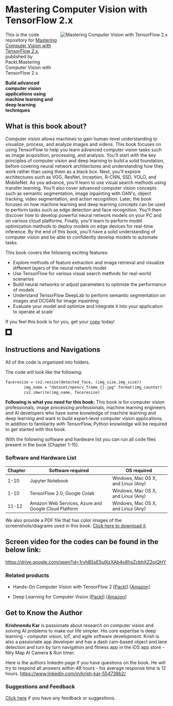 # Mastering Computer Vision with TensorFlow 2.x

<a href="https://www.packtpub.com/in/data/advanced-computer-vision-with-tensorflow-2-x?utm_source=github&utm_medium=repository&utm_campaign=9781838827069"><img src="https://www.packtpub.com/media/catalog/product/cache/bf3310292d6e1b4ca15aeea773aca35e/9/7/9781838827069-original.png" alt="Mastering Computer Vision with TensorFlow 2.x" height="256px" align="right"></a>

This is the code repository for [Mastering Computer Vision with TensorFlow 2.x](https://www.packtpub.com/in/data/advanced-computer-vision-with-tensorflow-2-x?utm_source=github&utm_medium=repository&utm_campaign=978-1-83882-706-9), published by Packt.Mastering Computer Vision with TensorFlow 2.x

**Build advanced computer vision applications using machine learning and deep learning techniques**

## What is this book about?
Computer vision allows machines to gain human-level understanding to visualize, process, and analyze images and videos. This book focuses on using TensorFlow to help you learn advanced computer vision tasks such as image acquisition, processing, and analysis. You'll start with the key principles of computer vision and deep learning to build a solid foundation, before covering neural network architectures and understanding how they work rather than using them as a black box. Next, you'll explore architectures such as VGG, ResNet, Inception, R-CNN, SSD, YOLO, and MobileNet. As you advance, you'll learn to use visual search methods using transfer learning. You'll also cover advanced computer vision concepts such as semantic segmentation, image inpainting with GAN's, object tracking, video segmentation, and action recognition. Later, the book focuses on how machine learning and deep learning concepts can be used to perform tasks such as edge detection and face recognition. You'll then discover how to develop powerful neural network models on your PC and on various cloud platforms. Finally, you'll learn to perform model optimization methods to deploy models on edge devices for real-time inference. By the end of this book, you'll have a solid understanding of computer vision and be able to confidently develop models to automate tasks.

This book covers the following exciting features:
* Explore methods of feature extraction and image retrieval and visualize different layers of the neural network model
* Use TensorFlow for various visual search methods for real-world scenarios
* Build neural networks or adjust parameters to optimize the performance of models
* Understand TensorFlow DeepLab to perform semantic segmentation on images and DCGAN for image inpainting
* Evaluate your model and optimize and integrate it into your application to operate at scale

If you feel this book is for you, get your [copy](https://www.amazon.com/dp/1838827064) today!

<a href="https://www.packtpub.com/?utm_source=github&utm_medium=banner&utm_campaign=GitHubBanner"><img src="https://raw.githubusercontent.com/PacktPublishing/GitHub/master/GitHub.png" alt="https://www.packtpub.com/" border="5" /></a>

## Instructions and Navigations
All of the code is organized into folders.

The code will look like the following:
```
faceresize = cv2.resize(detected_face, (img_size,img_size))
        img_name = "dataset/opencv_frame_{}.jpg".format(img_counter)
        cv2.imwrite(img_name, faceresize)
```

**Following is what you need for this book:**
This book is for computer vision professionals, image processing professionals, machine learning engineers and AI developers who have some knowledge of machine learning and deep learning and want to build expert-level computer vision applications. In addition to familiarity with TensorFlow, Python knowledge will be required to get started with this book.

With the following software and hardware list you can run all code files present in the book (Chapter 1-15).

### Software and Hardware List

| Chapter  | Software required                   | OS required                        |
| -------- | ------------------------------------| -----------------------------------|
| 1-10       | Jupyter Notebook                  | Windows, Mac OS X, and Linux (Any) |
| 1-10       | TensorFlow 2.0, Google Colab      | Windows, Mac OS X, and Linux (Any) |
| 11-12      | Amazon Web Services, Azure and Google Cloud Platform   | Windows, Mac OS X, and Linux (Any) |
                          


We also provide a PDF file that has color images of the screenshots/diagrams used in this book. [Click here to download it](https://static.packt-cdn.com/downloads/9781838827069_ColorImages.pdf).

## Screen video for the codes can be found in the below link: ##
https://drive.google.com/open?id=1rvhB5sE5u6lzXAb4o8hsZcbhXZ2oiQHY


### Related products <Other books you may enjoy>
* Hands-On Computer Vision with TensorFlow 2 [[Packt]](https://www.packtpub.com/in/application-development/hands-computer-vision-tensorflow-2?utm_source=github&utm_medium=repository&utm_campaign=9781788830645) [[Amazon]](https://www.amazon.com/dp/1788830644)

* Deep Learning for Computer Vision [[Packt]](https://www.packtpub.com/in/big-data-and-business-intelligence/deep-learning-computer-vision?utm_source=github&utm_medium=repository&utm_campaign=9781788295628) [[Amazon]](https://www.amazon.com/dp/1788-295625)

## Get to Know the Author
**Krishnendu Kar**
is passionate about research on computer vision and solving AI problems to make our life simpler. His core expertise is deep learning - computer vision, IoT, and agile software development. Krish is also a passionate app developer and has a dash cam-based object and lane detection and turn by turn navigation and fitness app in the iOS app store -  Nity Map AI Camera & Run timer. 

Here is the authors linkedin page if you have questions on the book. He will try to respond all answers within 48 hours - his average response time is 12 hours.
https://www.linkedin.com/in/krish-kar-554739b2/


### Suggestions and Feedback
[Click here](https://docs.google.com/forms/d/e/1FAIpQLSdy7dATC6QmEL81FIUuymZ0Wy9vH1jHkvpY57OiMeKGqib_Ow/viewform) if you have any feedback or suggestions.
